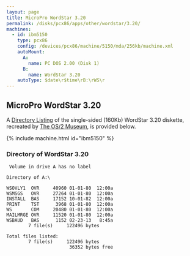 ```yaml
---
layout: page
title: MicroPro WordStar 3.20
permalink: /disks/pcx86/apps/other/wordstar/3.20/
machines:
  - id: ibm5150
    type: pcx86
    config: /devices/pcx86/machine/5150/mda/256kb/machine.xml
    autoMount:
      A:
        name: PC DOS 2.00 (Disk 1)
      B:
        name: WordStar 3.20
    autoType: $date\r$time\rB:\rWS\r
---
```


MicroPro WordStar 3.20
----------------------

A [Directory Listing](#directory-of-wordstar-320) of the single-sided (160Kb) WordStar 3.20 diskette, recreated by
[The OS/2 Museum](http://www.os2museum.com/), is provided below.

{% include machine.html id="ibm5150" %}

### Directory of WordStar 3.20

	 Volume in drive A has no label

	Directory of A:\

	WSOVLY1  OVR     40960 01-01-80  12:00a
	WSMSGS   OVR     27264 01-01-80  12:00a
	INSTALL  BAS     17152 10-01-82  12:00a
	PRINT    TST      3968 01-01-80  12:00a
	WS       COM     20480 01-01-80  12:00a
	MAILMRGE OVR     11520 01-01-80  12:00a
	WSBAUD   BAS      1152 02-23-13   8:45a
	        7 file(s)     122496 bytes

	Total files listed:
	        7 file(s)     122496 bytes
	                       36352 bytes free
